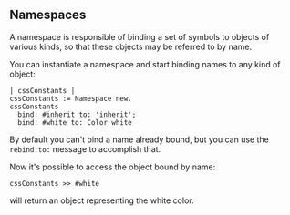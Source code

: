 ## Namespaces

A namespace is responsible of binding a set of symbols to objects of various kinds, so that these objects may be referred to by name.

You can instantiate a namespace and start binding names to any kind of object:
```smalltalk
| cssConstants |
cssConstants := Namespace new.
cssConstants
  bind: #inherit to: 'inherit';
  bind: #white to: Color white
```
By default you can't bind a name already bound, but you can use the `rebind:to:` message to accomplish that.

Now it's possible to access the object bound by name:

```smalltalk
cssConstants >> #white
```
will return an object representing the white color.
